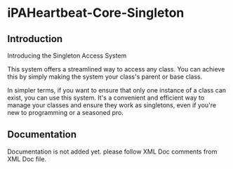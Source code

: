 # iPAHeartbeat-Core-Singleton

## Introduction
Introducing the Singleton Access System

This system offers a streamlined way to access any class. You can achieve this by simply making the system your class's parent or base class.

In simpler terms, if you want to ensure that only one instance of a class can exist, you can use this system. It's a convenient and efficient way to manage your classes and ensure they work as singletons, even if you're new to programming or a seasoned pro.

## Documentation
Documentation is not added yet. please follow XML Doc comments from XML Doc file.
